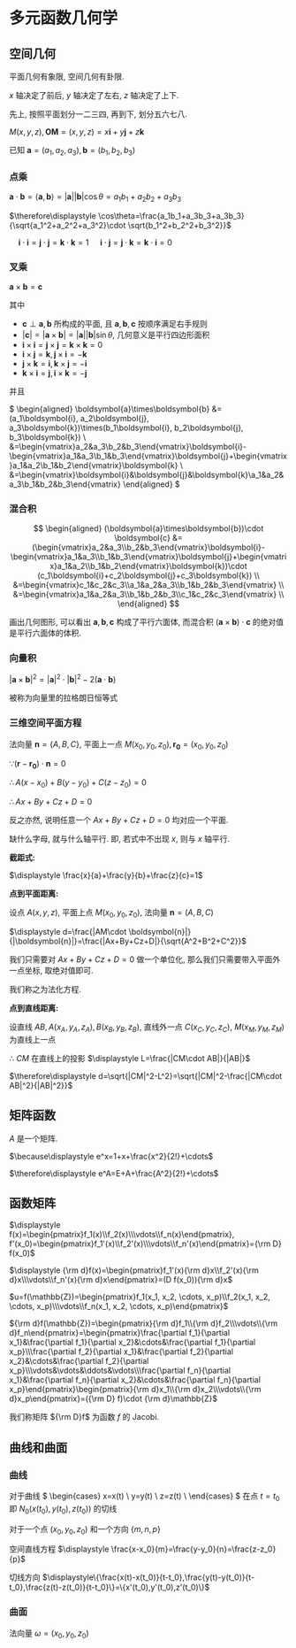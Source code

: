 # 多元函数几何学

## 空间几何

平面几何有象限, 空间几何有卦限.

$x$ 轴决定了前后, $y$ 轴决定了左右, $z$ 轴决定了上下.

先上, 按照平面划分一二三四, 再到下, 划分五六七八.

$M(x,y,z), \boldsymbol{OM}=(x,y,z)=x\boldsymbol{i}+y\boldsymbol{j}+z\boldsymbol{k}$

已知 $\boldsymbol{a}=(a_1,a_2,a_3), \boldsymbol{b}=(b_1,b_2,b_3)$

### 点乘

$\boldsymbol{a}\cdot \boldsymbol{b}=\langle \boldsymbol{a}, \boldsymbol{b}\rangle =|\boldsymbol{a}||\boldsymbol{b}|\cos\theta=a_1b_1+a_2b_2+a_3b_3$

$\therefore\displaystyle \cos\theta=\frac{a_1b_1+a_3b_3+a_3b_3}{\sqrt{a_1^2+a_2^2+a_3^2}\cdot \sqrt{b_1^2+b_2^2+b_3^2}}$

$\quad \boldsymbol{i}\cdot \boldsymbol{i}=\boldsymbol{j}\cdot \boldsymbol{j}=\boldsymbol{k}\cdot \boldsymbol{k}=1$
$\quad \boldsymbol{i}\cdot \boldsymbol{j}=\boldsymbol{j}\cdot \boldsymbol{k}=\boldsymbol{k}\cdot \boldsymbol{i}=0$

### 叉乘

$\boldsymbol{a}\times \boldsymbol{b}=\boldsymbol{c}$

其中

* $\boldsymbol{c}\perp \boldsymbol{a}, \boldsymbol{b}$ 所构成的平面, 且 $\boldsymbol{a}, \boldsymbol{b}, \boldsymbol{c}$ 按顺序满足右手规则
* $|\boldsymbol{c}|=|\boldsymbol{a}\times \boldsymbol{b}|=|\boldsymbol{a}||\boldsymbol{b}|\sin\theta$, 几何意义是平行四边形面积
* $\boldsymbol{i}\times \boldsymbol{i}=\boldsymbol{j}\times \boldsymbol{j}=\boldsymbol{k}\times \boldsymbol{k}=0$
* $\boldsymbol{i}\times \boldsymbol{j}=\boldsymbol{k}, \boldsymbol{j}\times\boldsymbol{i}=-\boldsymbol{k}$
* $\boldsymbol{j}\times \boldsymbol{k}=\boldsymbol{i}, \boldsymbol{k}\times\boldsymbol{j}=-\boldsymbol{i}$
* $\boldsymbol{k}\times \boldsymbol{i}=\boldsymbol{j}, \boldsymbol{i}\times\boldsymbol{k}=-\boldsymbol{j}$

并且

$
\begin{aligned}
\boldsymbol{a}\times\boldsymbol{b}
&=(a_1\boldsymbol{i}, a_2\boldsymbol{j}, a_3\boldsymbol{k})\times(b_1\boldsymbol{i}, b_2\boldsymbol{j}, b_3\boldsymbol{k}) \\
&=\begin{vmatrix}a_2&a_3\\b_2&b_3\end{vmatrix}\boldsymbol{i}-\begin{vmatrix}a_1&a_3\\b_1&b_3\end{vmatrix}\boldsymbol{j}+\begin{vmatrix}a_1&a_2\\b_1&b_2\end{vmatrix}\boldsymbol{k} \\
&=\begin{vmatrix}\boldsymbol{i}&\boldsymbol{j}&\boldsymbol{k}\\a_1&a_2&a_3\\b_1&b_2&b_3\end{vmatrix}
\end{aligned}
$

### 混合积

$$
\begin{aligned}
(\boldsymbol{a}\times\boldsymbol{b})\cdot \boldsymbol{c}
&=(\begin{vmatrix}a_2&a_3\\b_2&b_3\end{vmatrix}\boldsymbol{i}-\begin{vmatrix}a_1&a_3\\b_1&b_3\end{vmatrix}\boldsymbol{j}+\begin{vmatrix}a_1&a_2\\b_1&b_2\end{vmatrix}\boldsymbol{k})\cdot (c_1\boldsymbol{i}+c_2\boldsymbol{j}+c_3\boldsymbol{k}) \\
&=\begin{vmatrix}c_1&c_2&c_3\\a_1&a_2&a_3\\b_1&b_2&b_3\end{vmatrix} \\
&=\begin{vmatrix}a_1&a_2&a_3\\b_1&b_2&b_3\\c_1&c_2&c_3\end{vmatrix} \\
\end{aligned}
$$

画出几何图形, 可以看出 $\boldsymbol{a},\boldsymbol{b},\boldsymbol{c}$ 构成了平行六面体, 而混合积 $(\boldsymbol{a}\times\boldsymbol{b})\cdot \boldsymbol{c}$ 的绝对值是平行六面体的体积.

### 向量积

$|\boldsymbol{a}\times \boldsymbol{b}|^2=|\boldsymbol{a}|^2\cdot |\boldsymbol{b}|^2-2(\boldsymbol{a}\cdot \boldsymbol{b})$

被称为向量里的拉格朗日恒等式

### 三维空间平面方程

法向量 $\boldsymbol{n}=\{A, B, C\}$, 平面上一点 $M(x_0, y_0, z_0), \boldsymbol{r_0}=(x_0, y_0, z_0)$

$\because (\boldsymbol{r}-\boldsymbol{r_0})\cdot \boldsymbol{n}=0$

$\therefore A(x-x_0)+B(y-y_0)+C(z-z_0)=0$

$\therefore Ax+By+Cz+D=0$

反之亦然, 说明任意一个 $Ax+By+Cz+D=0$ 均对应一个平面.

缺什么字母, 就与什么轴平行. 即, 若式中不出现 $x$, 则与 $x$ 轴平行.

**截距式:**

$\displaystyle \frac{x}{a}+\frac{y}{b}+\frac{z}{c}=1$

**点到平面距离:**

设点 $A(x,y,z)$, 平面上点 $M(x_0,y_0,z_0)$, 法向量 $\boldsymbol{n}=(A, B, C)$

$\displaystyle d=\frac{|AM\cdot \boldsymbol{n}|}{|\boldsymbol{n}|}=\frac{|Ax+By+Cz+D|}{\sqrt{A^2+B^2+C^2}}$

我们只需要对 $Ax+By+Cz+D=0$ 做一个单位化,
那么我们只需要带入平面外一点坐标, 取绝对值即可.

我们称之为法化方程.

**点到直线距离:**

设直线 $AB, A(x_A, y_A, z_A), B(x_B, y_B, z_B)$, 直线外一点 $C(x_C, y_C, z_C)$,
$M(x_M, y_M, z_M)$ 为直线上一点

$\therefore$ $CM$ 在直线上的投影 $\displaystyle L=\frac{|CM\cdot AB|}{|AB|}$

$\therefore\displaystyle d=\sqrt{|CM|^2-L^2}=\sqrt{|CM|^2-\frac{|CM\cdot AB|^2}{|AB|^2}}$


## 矩阵函数

$A$ 是一个矩阵.

$\because\displaystyle e^x=1+x+\frac{x^2}{2!}+\cdots$

$\therefore\displaystyle e^A=E+A+\frac{A^2}{2!}+\cdots$


## 函数矩阵

$\displaystyle f(x)=\begin{pmatrix}f_1(x)\\f_2(x)\\\vdots\\f_n(x)\end{pmatrix}, f'(x_0)=\begin{pmatrix}f_1'(x)\\f_2'(x)\\\vdots\\f_n'(x)\end{pmatrix}={\rm D} f(x_0)$

$\displaystyle {\rm d}f(x)=\begin{pmatrix}f_1'(x){\rm d}x\\f_2'(x){\rm d}x\\\vdots\\f_n'(x){\rm d}x\end{pmatrix}=(D f(x_0)){\rm d}x$

$u=f(\mathbb{Z})=\begin{pmatrix}f_1(x_1, x_2, \cdots, x_p)\\f_2(x_1, x_2, \cdots, x_p)\\\vdots\\f_n(x_1, x_2, \cdots, x_p)\end{pmatrix}$

${\rm d}f(\mathbb{Z})=\begin{pmatrix}{\rm d}f_1\\{\rm d}f_2\\\vdots\\{\rm d}f_n\end{pmatrix}=\begin{pmatrix}\frac{\partial f_1}{\partial x_1}&\frac{\partial f_1}{\partial x_2}&\cdots&\frac{\partial f_1}{\partial x_p}\\\frac{\partial f_2}{\partial x_1}&\frac{\partial f_2}{\partial x_2}&\cdots&\frac{\partial f_2}{\partial x_p}\\\vdots&\vdots&\ddots&\vdots\\\frac{\partial f_n}{\partial x_1}&\frac{\partial f_n}{\partial x_2}&\cdots&\frac{\partial f_n}{\partial x_p}\end{pmatrix}\begin{pmatrix}{\rm d}x_1\\{\rm d}x_2\\\vdots\\{\rm d}x_p\end{pmatrix}=({\rm D} f)\cdot {\rm d}\mathbb{Z}$

我们称矩阵 ${\rm D}f$ 为函数 $f$ 的 Jacobi.


## 曲线和曲面

### 曲线

对于曲线 $
\begin{cases}
x=x(t) \\
y=y(t) \\
z=z(t) \\
\end{cases}
$ 在点 $t=t_0$ 即 $N_0(x(t_0),y(t_0),z(t_0))$ 的切线

对于一个点 $(x_0,y_0,z_0)$ 和一个方向 $\{m,n,p\}$

空间直线方程 $\displaystyle \frac{x-x_0}{m}=\frac{y-y_0}{n}=\frac{z-z_0}{p}$

切线方向 $\displaystyle\{\frac{x(t)-x(t_0)}{t-t_0},\frac{y(t)-y(t_0)}{t-t_0},\frac{z(t)-z(t_0)}{t-t_0}\}=\{x'(t_0),y'(t_0),z'(t_0)\}$

### 曲面

法向量 $\omega=(x_0, y_0, z_0)$